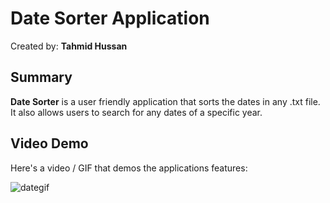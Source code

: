 <!-- (This is a comment) INSTRUCTIONS: Go through this page and fill out any **bolded** entries with their correct values.-->

# Date Sorter Application

Created by: **Tahmid Hussan**

## Summary

**Date Sorter** is a user friendly application that sorts the dates in any .txt file. It also allows users to search for any dates of a specific year.

## Video Demo

Here's a video / GIF that demos the applications features:

![dategif](https://github.com/TahmidHussan/Java-Date-Sorter/assets/90405116/7ad5389e-0032-4153-8ac0-0f9d58cd7aa1)

